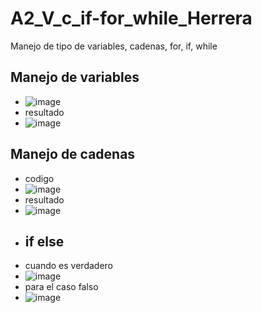 # A2_V_c_if-for_while_Herrera
Manejo de tipo de variables, cadenas, for, if, while
## Manejo de variables
- ![image](https://github.com/user-attachments/assets/0326272f-38b4-40ea-9682-6e15e1bc73bf)
- resultado
- ![image](https://github.com/user-attachments/assets/b5d4cd24-ca2d-46a2-9522-a7cd1475417d)
## Manejo de cadenas
- codigo
- ![image](https://github.com/user-attachments/assets/5ac3ecc8-bdaf-4f02-9bd9-799b6e3e276e)
- resultado
- ![image](https://github.com/user-attachments/assets/483dd8e0-3ae8-4638-889f-67c16c5c312d)
- ## if else
- cuando es verdadero
- ![image](https://github.com/user-attachments/assets/163b905c-33bc-4d6d-a795-eaa8ec139f35)
- para el caso falso
- ![image](https://github.com/user-attachments/assets/fa6fcf8d-5168-43ac-a0ff-a543817e0e23)

